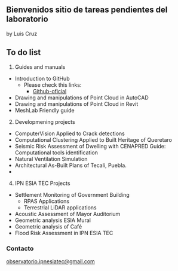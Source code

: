 ## Bienvenidos sitio de tareas pendientes del laboratorio

by Luis Cruz

## To do list

1. Guides and manuals
- Introduction to GitHub
  - Please check this links:
    - [Github-oficial](https://docs.github.com/en/get-started/writing-on-github/getting-started-with-writing-and-formatting-on-github/basic-writing-and-formatting-syntax)
- Drawing and manipulations of Point Cloud in AutoCAD
- Drawing and manipulations of Point Cloud in Revit
- MeshLab Friendly guide

2. Developmening projects
- ComputerVision Applied to Crack detections
- Computational Clustering Applied to Built Heritage of Queretaro
- Seismic Risk Assessment of Dwelling with CENAPRED Guide: Computational tools identification
- Natural Ventilation Simulation
- Architectural As-Built Plans of Tecali, Puebla.
- 
4. IPN ESIA TEC Projects 
- Settlement Monitoring of Government Building
  - RPAS Applications
  - Terrestrial LiDAR applications
- Acoustic Assessment of Mayor Auditorium
- Geometric analysis ESIA Mural
- Geometric analysis of Café
- Flood Risk Assessment in IPN ESIA TEC




### Contacto
[observatorio.ipnesiatec@gmail.com](mailto:observatorio.ipnesiatec@gmail.com)
